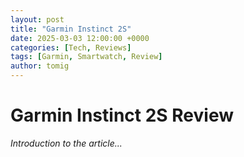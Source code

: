 ```yaml
---
layout: post
title: "Garmin Instinct 2S"
date: 2025-03-03 12:00:00 +0000
categories: [Tech, Reviews]
tags: [Garmin, Smartwatch, Review]
author: tomig
---
```


# Garmin Instinct 2S Review

*Introduction to the article...*
